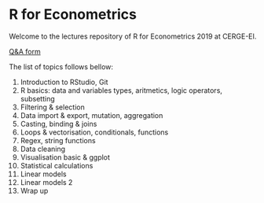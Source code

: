 # R for Econometrics
Welcome to the lectures repository of R for Econometrics 2019 at CERGE-EI.

[Q&A form](https://tinyurl.com/y7nqfm8z)

The list of topics follows bellow:

1. Introduction to RStudio, Git
2. R basics: data and variables types, aritmetics, logic operators, subsetting
3. Filtering & selection
4. Data import & export, mutation, aggregation
5. Casting, binding & joins
6. Loops & vectorisation, conditionals, functions
7. Regex, string functions
8. Data cleaning
9. Visualisation basic & ggplot
10. Statistical calculations
11. Linear models
12. Linear models 2
13. Wrap up